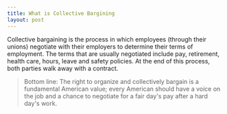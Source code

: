 ```yaml
---
title: What is Collective Bargining
layout: post
---
```

Collective bargaining is the process in which employees (through their unions) negotiate with their employers to determine their terms of employment. The terms that are usually negotiated include pay, retirement, health care, hours, leave and safety policies. At the end of this process, both parties walk away with a contract.

>Bottom line: The right to organize and collectively bargain is a fundamental American value; every American should have a voice on the job and a chance to negotiate for a fair day's pay after a hard day's work.
